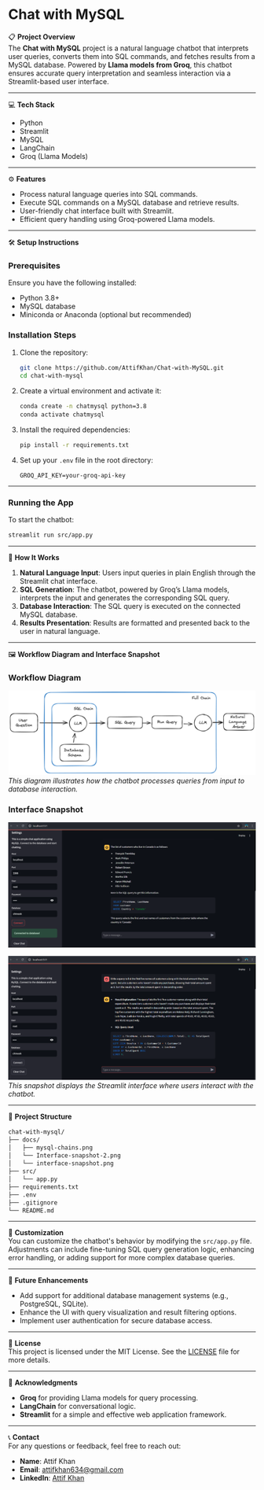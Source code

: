 # Chat with MySQL

📋 **Project Overview**  
The **Chat with MySQL** project is a natural language chatbot that interprets user queries, converts them into SQL commands, and fetches results from a MySQL database. Powered by **Llama models from Groq**, this chatbot ensures accurate query interpretation and seamless interaction via a Streamlit-based user interface.

---

💻 **Tech Stack**  
- Python  
- Streamlit  
- MySQL  
- LangChain  
- Groq (Llama Models)  

---

⚙️ **Features**  
- Process natural language queries into SQL commands.  
- Execute SQL commands on a MySQL database and retrieve results.  
- User-friendly chat interface built with Streamlit.  
- Efficient query handling using Groq-powered Llama models.  

---

🛠 **Setup Instructions**  

### Prerequisites  
Ensure you have the following installed:  
- Python 3.8+  
- MySQL database  
- Miniconda or Anaconda (optional but recommended)  

### Installation Steps  
1. Clone the repository:  
   ```bash  
   git clone https://github.com/AttifKhan/Chat-with-MySQL.git  
   cd chat-with-mysql  
   ```

2. Create a virtual environment and activate it:  
   ```bash  
   conda create -n chatmysql python=3.8  
   conda activate chatmysql  
   ```

3. Install the required dependencies:  
   ```bash  
   pip install -r requirements.txt  
   ```

4. Set up your `.env` file in the root directory:  
   ```plaintext  
   GROQ_API_KEY=your-groq-api-key   
   ```

---

### Running the App  
To start the chatbot:  
```bash  
streamlit run src/app.py  
```

---

🧩 **How It Works**  

1. **Natural Language Input**: Users input queries in plain English through the Streamlit chat interface.  
2. **SQL Generation**: The chatbot, powered by Groq’s Llama models, interprets the input and generates the corresponding SQL query.  
3. **Database Interaction**: The SQL query is executed on the connected MySQL database.  
4. **Results Presentation**: Results are formatted and presented back to the user in natural language.

---

🖼 **Workflow Diagram and Interface Snapshot**  

### Workflow Diagram  
![Workflow Diagram](./docs/mysql-chains.png)  
*This diagram illustrates how the chatbot processes queries from input to database interaction.*  

### Interface Snapshot  
![Chatbot Interface](./docs/interface-snapshot.png)

![Chatbot Interface](./docs/Interface-snapshot-2.png) 
*This snapshot displays the Streamlit interface where users interact with the chatbot.*

---

📂 **Project Structure**  
```plaintext  
chat-with-mysql/  
├── docs/  
│   ├── mysql-chains.png  
│   └── Interface-snapshot-2.png
│   └── interface-snapshot.png  
├── src/  
│   └── app.py  
├── requirements.txt  
├── .env  
├── .gitignore  
└── README.md  
```

---

🔧 **Customization**  
You can customize the chatbot's behavior by modifying the `src/app.py` file. Adjustments can include fine-tuning SQL query generation logic, enhancing error handling, or adding support for more complex database queries.  

---

🚀 **Future Enhancements**  
- Add support for additional database management systems (e.g., PostgreSQL, SQLite).  
- Enhance the UI with query visualization and result filtering options.  
- Implement user authentication for secure database access.  

---

📄 **License**  
This project is licensed under the MIT License. See the [LICENSE](LICENSE) file for more details.  

---

🙌 **Acknowledgments**  
- **Groq** for providing Llama models for query processing.  
- **LangChain** for conversational logic.  
- **Streamlit** for a simple and effective web application framework.  

---

📞 **Contact**  
For any questions or feedback, feel free to reach out:  
- **Name**: Attif Khan  
- **Email**: [attifkhan634@gmail.com](mailto:attifkhan634@gmail.com)  
- **LinkedIn**: [Attif Khan](https://linkedin.com/in/attif-khan)

